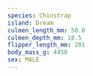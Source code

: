 ```yaml
---
species: Chinstrap
island: Dream
culmen_length_mm: 50.8
culmen_depth_mm: 18.5
flipper_length_mm: 201
body_mass_g: 4450
sex: MALE
---
```

